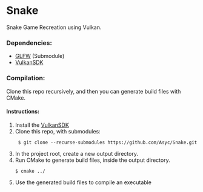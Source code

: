 # Snake
Snake Game Recreation using Vulkan.

### Dependencies:
* [GLFW](https://github.com/glfw/glfw) (Submodule)
* [VulkanSDK](https://vulkan.lunarg.com/sdk/home)

### Compilation:
Clone this repo recursively, and then you can generate build files with CMake.

#### Instructions:
1. Install the [VulkanSDK](https://vulkan.lunarg.com/sdk/home)
1. Clone this repo, with submodules:
   ```
    $ git clone --recurse-submodules https://github.com/Asyc/Snake.git
   ```
1. In the project root, create a new output directory.
1. Run CMake to generate build files, inside the output directory.
   ```
   $ cmake ../
   ```
1. Use the generated build files to compile an executable